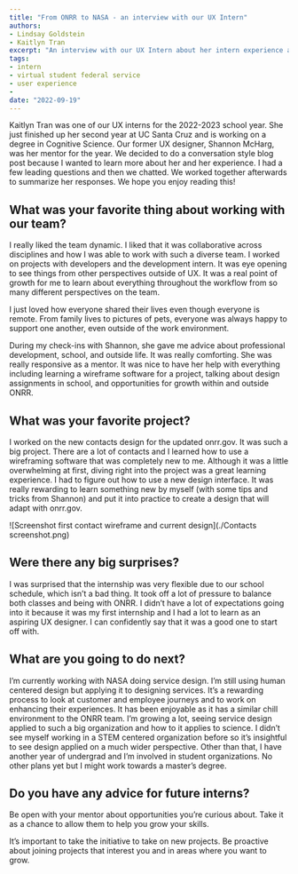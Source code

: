 ```yaml
---
title: "From ONRR to NASA - an interview with our UX Intern"
authors:
- Lindsay Goldstein
- Kaitlyn Tran
excerpt: "An interview with our UX Intern about her intern experience at ONRR and what she's doing next. "
tags:
- intern
- virtual student federal service
- user experience
-
date: "2022-09-19"
---
```


Kaitlyn Tran was one of our UX interns for the 2022-2023 school year. She just finished up her second year at UC Santa Cruz and is working on a degree in Cognitive Science. Our former UX designer, Shannon McHarg, was her mentor for the year. We decided to do a conversation style blog post because I wanted to learn more about her and her experience. I had a few leading questions and then we chatted. We worked together afterwards to summarize her responses. We hope you enjoy reading this!

## What was your favorite thing about working with our team?

I really liked the team dynamic. I liked that it was collaborative across disciplines and how I was able to work with such a diverse team. I worked on projects with developers and the development intern. It was eye opening to see things from other perspectives outside of UX. It was a real point of growth for me to learn about everything throughout the workflow from so many different perspectives on the team.

I just loved how everyone shared their lives even though everyone is remote. From family lives to pictures of pets, everyone was always happy to support one another, even outside of the work environment.

During my check-ins with Shannon, she gave me advice about professional development, school, and outside life. It was really comforting. She was really responsive as a mentor. It was nice to have her help with everything including learning a wireframe software for a project, talking about design assignments in school, and opportunities for growth within and outside ONRR.



## What was your favorite project?

I worked on the new contacts design for the updated onrr.gov. It was such a big project. There are a lot of contacts and I learned how to use a wireframing software that was completely new to me. Although it was a little overwhelming at first, diving right into the project was a great learning experience. I had to figure out how to use a new design interface. It was really rewarding to learn something new by myself (with some tips and tricks from Shannon) and put it into practice to create a design that will adapt with onrr.gov.

![Screenshot first contact wireframe and current design](./Contacts screenshot.png)


## Were there any big surprises?

I was surprised that the internship was very flexible due to our school schedule, which isn’t a bad thing. It took off a lot of pressure to balance both classes and being with ONRR. I didn’t have a lot of expectations going into it because it was my first internship and I had a lot to learn as an aspiring UX designer. I can confidently say that it was a good one to start off with.

## What are you going to do next?
I’m currently working with NASA doing service design. I’m still using human centered design but applying it to designing services. It’s a rewarding process to look at customer and employee journeys and to work on enhancing their experiences. It has been enjoyable as it has a similar chill environment to the ONRR team. I’m growing a lot, seeing service design applied to such a big organization and how to it applies to science. I didn’t see myself working in a STEM centered organization before so it’s insightful to see design applied on a much wider perspective. Other than that, I have another year of undergrad and I’m involved in student organizations. No other plans yet but I might work towards a master’s degree.


## Do you have any advice for future interns?

Be open with your mentor about opportunities you’re curious about. Take it as a chance to allow them to help you grow your skills.

It’s important to take the initiative to take on new projects. Be proactive about joining projects that interest you and in areas where you want to grow.
